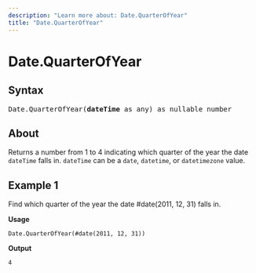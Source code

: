```yaml
---
description: "Learn more about: Date.QuarterOfYear"
title: "Date.QuarterOfYear"
---
```

# Date.QuarterOfYear

## Syntax

<pre>
Date.QuarterOfYear(<b>dateTime</b> as any) as nullable number
</pre>
  
## About

Returns a number from 1 to 4 indicating which quarter of the year the date `dateTime` falls in. `dateTime` can be a `date`, `datetime`, or `datetimezone` value.

## Example 1

Find which quarter of the year the date #date(2011, 12, 31) falls in.

**Usage**

```powerquery-m
Date.QuarterOfYear(#date(2011, 12, 31))
```

**Output**

`4`
